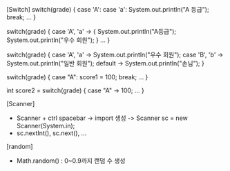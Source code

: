 [Switch]
switch(grade) {
		case 'A': case 'a':
			System.out.println("A 등급");
			break;
   ...
}

switch(grade) {
case 'A', 'a' -> {
			System.out.println("A등급");
			System.out.println("우수 회원");
		}
  ...
}

switch(grade) {
		case 'A', 'a' -> System.out.println("우수 회원");
		case 'B', 'b' -> System.out.println("일반 회원");
		default -> System.out.println("손님");
		}

switch(grade) {
		case "A":
			score1 = 100;
			break;
   ...
}

int score2 = switch(grade) {
			case "A" -> 100;
   ...
}

[Scanner]
- Scanner + ctrl spacebar -> import 생성 -> Scanner sc = new Scanner(System.in);
- sc.nextInt(), sc.next(), ...

[random]
- Math.random() : 0~0.9까지 랜덤 수 생성 
